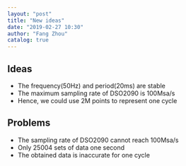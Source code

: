 ```yaml
---
layout: "post"
title: "New ideas"
date: "2019-02-27 10:30"
author: "Fang Zhou"
catalog: true
---
```

## Ideas
- The frequency(50Hz) and period(20ms) are stable
- The maximum sampling rate of DSO2090 is 100Msa/s
- Hence, we could use 2M points to represent one cycle


## Problems
- The sampling rate of DSO2090 cannot reach 100Msa/s
- Only 25004 sets of data one second
- The obtained data is inaccurate for one cycle

